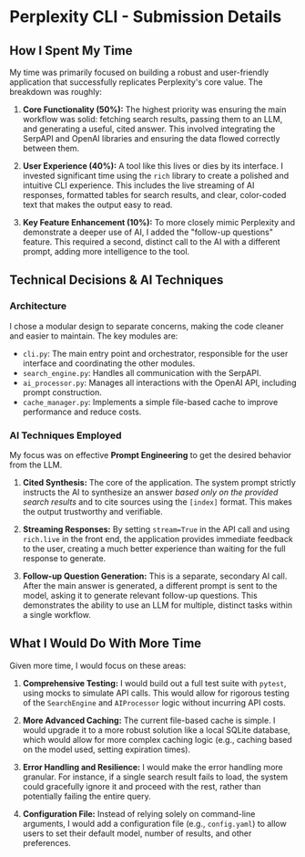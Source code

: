 # Perplexity CLI - Submission Details

## How I Spent My Time

My time was primarily focused on building a robust and user-friendly application that successfully replicates Perplexity's core value. The breakdown was roughly:

1.  **Core Functionality (50%):** The highest priority was ensuring the main workflow was solid: fetching search results, passing them to an LLM, and generating a useful, cited answer. This involved integrating the SerpAPI and OpenAI libraries and ensuring the data flowed correctly between them.

2.  **User Experience (40%):** A tool like this lives or dies by its interface. I invested significant time using the `rich` library to create a polished and intuitive CLI experience. This includes the live streaming of AI responses, formatted tables for search results, and clear, color-coded text that makes the output easy to read.

3.  **Key Feature Enhancement (10%):** To more closely mimic Perplexity and demonstrate a deeper use of AI, I added the "follow-up questions" feature. This required a second, distinct call to the AI with a different prompt, adding more intelligence to the tool.

## Technical Decisions & AI Techniques

### Architecture
I chose a modular design to separate concerns, making the code cleaner and easier to maintain. The key modules are:
-   `cli.py`: The main entry point and orchestrator, responsible for the user interface and coordinating the other modules.
-   `search_engine.py`: Handles all communication with the SerpAPI.
-   `ai_processor.py`: Manages all interactions with the OpenAI API, including prompt construction.
-   `cache_manager.py`: Implements a simple file-based cache to improve performance and reduce costs.

### AI Techniques Employed

My focus was on effective **Prompt Engineering** to get the desired behavior from the LLM.

1.  **Cited Synthesis:** The core of the application. The system prompt strictly instructs the AI to synthesize an answer *based only on the provided search results* and to cite sources using the `[index]` format. This makes the output trustworthy and verifiable.

2.  **Streaming Responses:** By setting `stream=True` in the API call and using `rich.live` in the front end, the application provides immediate feedback to the user, creating a much better experience than waiting for the full response to generate.

3.  **Follow-up Question Generation:** This is a separate, secondary AI call. After the main answer is generated, a different prompt is sent to the model, asking it to generate relevant follow-up questions. This demonstrates the ability to use an LLM for multiple, distinct tasks within a single workflow.

## What I Would Do With More Time

Given more time, I would focus on these areas:

1.  **Comprehensive Testing:** I would build out a full test suite with `pytest`, using mocks to simulate API calls. This would allow for rigorous testing of the `SearchEngine` and `AIProcessor` logic without incurring API costs.

2.  **More Advanced Caching:** The current file-based cache is simple. I would upgrade it to a more robust solution like a local SQLite database, which would allow for more complex caching logic (e.g., caching based on the model used, setting expiration times).

3.  **Error Handling and Resilience:** I would make the error handling more granular. For instance, if a single search result fails to load, the system could gracefully ignore it and proceed with the rest, rather than potentially failing the entire query.

4.  **Configuration File:** Instead of relying solely on command-line arguments, I would add a configuration file (e.g., `config.yaml`) to allow users to set their default model, number of results, and other preferences.
